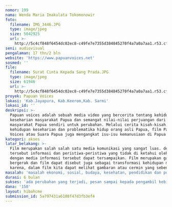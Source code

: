 ```yaml
---
nomor: 199
nama: Wenda Maria Imakulata Tokomonowir
foto:
  filename: IMG_3446.JPG
  type: image/jpeg
  size: 5042925
  url: >-
    http://5c4cf848f6454dc02ec8-c49fe7e7355d384845270f4a7a0a7aa1.r53.cf2.rackcdn.com/08db73fc-1e91-49d4-b4ed-7a0915508775/IMG_3446.JPG
seni: audiovisual
pengalaman: 17 thn/2 bln
website: 'https://www.papuanvoices.net'
sosmed: ''
file:
  filename: Surat Cinta Kepada Sang Prada.JPG
  type: image/jpeg
  size: 61946
  url: >-
    http://5c4cf848f6454dc02ec8-c49fe7e7355d384845270f4a7a0a7aa1.r53.cf2.rackcdn.com/511094b2-0c78-4440-ab3b-e94b8b16be71/Surat%20Cinta%20Kepada%20Sang%20Prada.JPG
proyek: Papuan Voices
lokasi: 'Kab.Jayapura, Kab.Keerom,Kab. Sarmi'
lokasi_id: ''
deskripsi: >-
  Papuan voices adalah sebuah media video yang bercerita tentang kehidupan
  keseharian masyarakat Papua dan semangat nilai-nilai perjuangan dari
  masyarakat Papua sendiri untuk perubahan. Melalui cerita kisah-kisah nyata
  kehidupan keseharian dan problematika hidup orang asli Papua, film Papuan
  Voices atau Suara Papua juga mengangkat isu-isu kemanusiaan di Papua  
kategori: akses
latar_belakang: >-
  Film merupakan salah salah satu media komunikasi yang sangat luas. dengan film
  tersebut informasi dan peristiwa-peristiwa yang tidak di ketahui oleh orang
  dengan media informasi tersebut dapat tersampaikan. Film merupakan gambar yang
  bergerak dan film dapat disebut juga sebagai transformasi kehidupan masyarakat
  karena, dalam film kita dapat melihat gambaran atau cermin yang sebenarnya.
masalah: 'masalah ekonomi, sosial, budaya, kesehatan, pendidikan dan politik '
durasi: 6 bulan
sukses: 'ada perubahan yang terjadi, pesan sampai kepada pengambil kebijakan'
dana: '150'
layout: hibahcme
submission_id: 5a797431a6188f47d3fb3ef4
---
```

